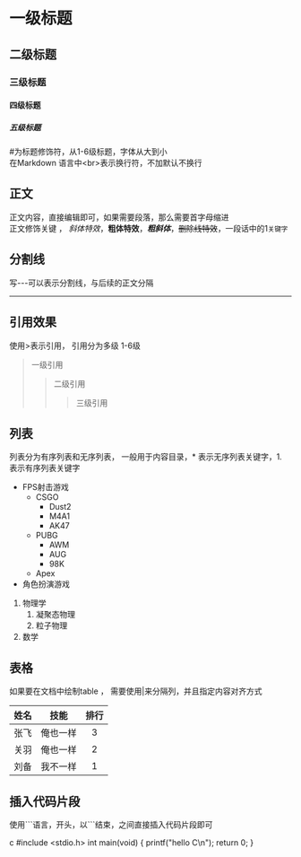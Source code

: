 #  一级标题
## 二级标题
### 三级标题
#### 四级标题
##### 五级标题

  \#为标题修饰符，从1-6级标题，字体从大到小<br>
  在Markdown 语言中\<br\>表示换行符，不加默认不换行<br>

## 正文
   正文内容，直接编辑即可，如果需要段落，那么需要首字母缩进<br>
   正文修饰关键 ， *斜体特效*，**粗体特效**，***粗斜体***，~~删除线特效~~，一段话中的1`关键字`<br>
## 分割线
   写\-\-\-可以表示分割线，与后续的正文分隔

------

## 引用效果
   使用\>表示引用，  引用分为多级  1-6级
> 一级引用
>> 二级引用
>>> 三级引用

## 列表
   列表分为有序列表和无序列表， 一般用于内容目录，\* 表示无序列表关键字，1. 表示有序列表关键字

* FPS射击游戏
  * CSGO
    * Dust2
    * M4A1
    * AK47
  * PUBG
    * AWM
    * AUG
    * 98K
  * Apex
* 角色扮演游戏

1. 物理学
   1. 凝聚态物理
   2. 粒子物理
2. 数学

## 表格
  如果要在文档中绘制table ， 需要使用|来分隔列，并且指定内容对齐方式

|姓名|技能|排行|
--|:--:|:--:|
|张飞|俺也一样|3|
|关羽|俺也一样|2|
|刘备|我不一样|1|

## 插入代码片段
  使用\`\`\`语言，开头，以\`\`\`结束，之间直接插入代码片段即可

  c
        #include <stdio.h>
        int main(void)
	{
	       printf("hello C\n");
	       return 0;
	}

